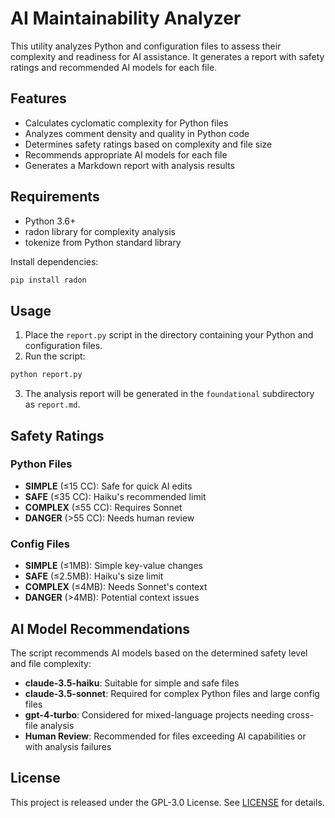 # AI Maintainability Analyzer

This utility analyzes Python and configuration files to assess their complexity and readiness for AI assistance. It generates a report with safety ratings and recommended AI models for each file.

## Features

- Calculates cyclomatic complexity for Python files
- Analyzes comment density and quality in Python code
- Determines safety ratings based on complexity and file size
- Recommends appropriate AI models for each file
- Generates a Markdown report with analysis results

## Requirements

- Python 3.6+
- radon library for complexity analysis
- tokenize from Python standard library

Install dependencies:

```bash
pip install radon
```

## Usage

1. Place the `report.py` script in the directory containing your Python and configuration files.
2. Run the script:

```bash
python report.py
```

3. The analysis report will be generated in the `foundational` subdirectory as `report.md`.

## Safety Ratings

### Python Files
- **SIMPLE** (≤15 CC): Safe for quick AI edits
- **SAFE** (≤35 CC): Haiku's recommended limit  
- **COMPLEX** (≤55 CC): Requires Sonnet
- **DANGER** (>55 CC): Needs human review

### Config Files
- **SIMPLE** (≤1MB): Simple key-value changes
- **SAFE** (≤2.5MB): Haiku's size limit
- **COMPLEX** (≤4MB): Needs Sonnet's context
- **DANGER** (>4MB): Potential context issues

## AI Model Recommendations

The script recommends AI models based on the determined safety level and file complexity:

- **claude-3.5-haiku**: Suitable for simple and safe files
- **claude-3.5-sonnet**: Required for complex Python files and large config files
- **gpt-4-turbo**: Considered for mixed-language projects needing cross-file analysis
- **Human Review**: Recommended for files exceeding AI capabilities or with analysis failures

## License

This project is released under the GPL-3.0 License. See [LICENSE](LICENSE) for details.
